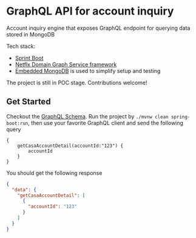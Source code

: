 # GraphQL API for account inquiry

Account inquiry engine that exposes GraphQL endpoint for querying data stored in MongoDB

Tech stack:

* [Sprint Boot](https://spring.io/)
* [Netflx Domain Graph Service framework](https://netflix.github.io/dgs/)
* [Embedded MongoDB]() is used to simplify setup and testing

The project is still in POC stage. Contributions welcome!

## Get Started

Checkout the [GraphQL Schema](src/main/resources/schema/schema.graphqls). Run the project by ```./mvnw clean spring-boot:run```, then use your favorite GraphQL client and send
the following query

```text
{
    getCasaAccountDetail(accountId:"123") {
        accountId
    }
}
```

You should get the following response

```json
{
  "data": {
    "getCasaAccountDetail": [
      {
        "accountId": "123"
      }
    ]
  }
}

```